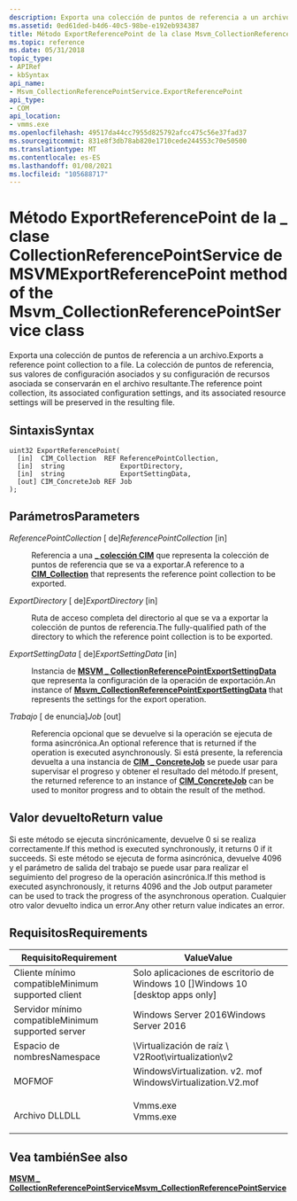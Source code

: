 ```yaml
---
description: Exporta una colección de puntos de referencia a un archivo. La colección de puntos de referencia, sus valores de configuración asociados y su configuración de recursos asociada se conservarán en el archivo resultante.
ms.assetid: 0ed61ded-b4d6-40c5-98be-e192eb934387
title: Método ExportReferencePoint de la clase Msvm_CollectionReferencePointService
ms.topic: reference
ms.date: 05/31/2018
topic_type:
- APIRef
- kbSyntax
api_name:
- Msvm_CollectionReferencePointService.ExportReferencePoint
api_type:
- COM
api_location:
- vmms.exe
ms.openlocfilehash: 49517da44cc7955d825792afcc475c56e37fad37
ms.sourcegitcommit: 831e8f3db78ab820e1710cede244553c70e50500
ms.translationtype: MT
ms.contentlocale: es-ES
ms.lasthandoff: 01/08/2021
ms.locfileid: "105688717"
---
```

# <a name="exportreferencepoint-method-of-the-msvm_collectionreferencepointservice-class"></a><span data-ttu-id="13fe1-104">Método ExportReferencePoint de la \_ clase CollectionReferencePointService de MSVM</span><span class="sxs-lookup"><span data-stu-id="13fe1-104">ExportReferencePoint method of the Msvm\_CollectionReferencePointService class</span></span>

<span data-ttu-id="13fe1-105">Exporta una colección de puntos de referencia a un archivo.</span><span class="sxs-lookup"><span data-stu-id="13fe1-105">Exports a reference point collection to a file.</span></span> <span data-ttu-id="13fe1-106">La colección de puntos de referencia, sus valores de configuración asociados y su configuración de recursos asociada se conservarán en el archivo resultante.</span><span class="sxs-lookup"><span data-stu-id="13fe1-106">The reference point collection, its associated configuration settings, and its associated resource settings will be preserved in the resulting file.</span></span>

## <a name="syntax"></a><span data-ttu-id="13fe1-107">Sintaxis</span><span class="sxs-lookup"><span data-stu-id="13fe1-107">Syntax</span></span>


```mof
uint32 ExportReferencePoint(
  [in]  CIM_Collection  REF ReferencePointCollection,
  [in]  string              ExportDirectory,
  [in]  string              ExportSettingData,
  [out] CIM_ConcreteJob REF Job
);
```



## <a name="parameters"></a><span data-ttu-id="13fe1-108">Parámetros</span><span class="sxs-lookup"><span data-stu-id="13fe1-108">Parameters</span></span>

<dl> <dt>

<span data-ttu-id="13fe1-109">*ReferencePointCollection* \[ de\]</span><span class="sxs-lookup"><span data-stu-id="13fe1-109">*ReferencePointCollection* \[in\]</span></span>
</dt> <dd>

<span data-ttu-id="13fe1-110">Referencia a una [**\_ colección CIM**](cim-collection.md) que representa la colección de puntos de referencia que se va a exportar.</span><span class="sxs-lookup"><span data-stu-id="13fe1-110">A reference to a [**CIM\_Collection**](cim-collection.md) that represents the reference point collection to be exported.</span></span>

</dd> <dt>

<span data-ttu-id="13fe1-111">*ExportDirectory* \[ de\]</span><span class="sxs-lookup"><span data-stu-id="13fe1-111">*ExportDirectory* \[in\]</span></span>
</dt> <dd>

<span data-ttu-id="13fe1-112">Ruta de acceso completa del directorio al que se va a exportar la colección de puntos de referencia.</span><span class="sxs-lookup"><span data-stu-id="13fe1-112">The fully-qualified path of the directory to which the reference point collection is to be exported.</span></span>

</dd> <dt>

<span data-ttu-id="13fe1-113">*ExportSettingData* \[ de\]</span><span class="sxs-lookup"><span data-stu-id="13fe1-113">*ExportSettingData* \[in\]</span></span>
</dt> <dd>

<span data-ttu-id="13fe1-114">Instancia de [**MSVM \_ CollectionReferencePointExportSettingData**](msvm-collectionreferencepointexportsettingdata.md) que representa la configuración de la operación de exportación.</span><span class="sxs-lookup"><span data-stu-id="13fe1-114">An instance of [**Msvm\_CollectionReferencePointExportSettingData**](msvm-collectionreferencepointexportsettingdata.md) that represents the settings for the export operation.</span></span>

</dd> <dt>

<span data-ttu-id="13fe1-115">*Trabajo* \[ de enuncia\]</span><span class="sxs-lookup"><span data-stu-id="13fe1-115">*Job* \[out\]</span></span>
</dt> <dd>

<span data-ttu-id="13fe1-116">Referencia opcional que se devuelve si la operación se ejecuta de forma asincrónica.</span><span class="sxs-lookup"><span data-stu-id="13fe1-116">An optional reference that is returned if the operation is executed asynchronously.</span></span> <span data-ttu-id="13fe1-117">Si está presente, la referencia devuelta a una instancia de [**CIM \_ ConcreteJob**](cim-concretejob.md) se puede usar para supervisar el progreso y obtener el resultado del método.</span><span class="sxs-lookup"><span data-stu-id="13fe1-117">If present, the returned reference to an instance of [**CIM\_ConcreteJob**](cim-concretejob.md) can be used to monitor progress and to obtain the result of the method.</span></span>

</dd> </dl>

## <a name="return-value"></a><span data-ttu-id="13fe1-118">Valor devuelto</span><span class="sxs-lookup"><span data-stu-id="13fe1-118">Return value</span></span>

<span data-ttu-id="13fe1-119">Si este método se ejecuta sincrónicamente, devuelve 0 si se realiza correctamente.</span><span class="sxs-lookup"><span data-stu-id="13fe1-119">If this method is executed synchronously, it returns 0 if it succeeds.</span></span> <span data-ttu-id="13fe1-120">Si este método se ejecuta de forma asincrónica, devuelve 4096 y el parámetro de salida del trabajo se puede usar para realizar el seguimiento del progreso de la operación asincrónica.</span><span class="sxs-lookup"><span data-stu-id="13fe1-120">If this method is executed asynchronously, it returns 4096 and the Job output parameter can be used to track the progress of the asynchronous operation.</span></span> <span data-ttu-id="13fe1-121">Cualquier otro valor devuelto indica un error.</span><span class="sxs-lookup"><span data-stu-id="13fe1-121">Any other return value indicates an error.</span></span>

## <a name="requirements"></a><span data-ttu-id="13fe1-122">Requisitos</span><span class="sxs-lookup"><span data-stu-id="13fe1-122">Requirements</span></span>



| <span data-ttu-id="13fe1-123">Requisito</span><span class="sxs-lookup"><span data-stu-id="13fe1-123">Requirement</span></span> | <span data-ttu-id="13fe1-124">Value</span><span class="sxs-lookup"><span data-stu-id="13fe1-124">Value</span></span> |
|-------------------------------------|---------------------------------------------------------------------------------------------------------|
| <span data-ttu-id="13fe1-125">Cliente mínimo compatible</span><span class="sxs-lookup"><span data-stu-id="13fe1-125">Minimum supported client</span></span><br/> | <span data-ttu-id="13fe1-126">Solo aplicaciones de escritorio de Windows 10 \[\]</span><span class="sxs-lookup"><span data-stu-id="13fe1-126">Windows 10 \[desktop apps only\]</span></span><br/>                                                             |
| <span data-ttu-id="13fe1-127">Servidor mínimo compatible</span><span class="sxs-lookup"><span data-stu-id="13fe1-127">Minimum supported server</span></span><br/> | <span data-ttu-id="13fe1-128">Windows Server 2016</span><span class="sxs-lookup"><span data-stu-id="13fe1-128">Windows Server 2016</span></span><br/>                                                                          |
| <span data-ttu-id="13fe1-129">Espacio de nombres</span><span class="sxs-lookup"><span data-stu-id="13fe1-129">Namespace</span></span><br/>                | <span data-ttu-id="13fe1-130">\\Virtualización de raíz \\ V2</span><span class="sxs-lookup"><span data-stu-id="13fe1-130">Root\\virtualization\\v2</span></span><br/>                                                                     |
| <span data-ttu-id="13fe1-131">MOF</span><span class="sxs-lookup"><span data-stu-id="13fe1-131">MOF</span></span><br/>                      | <dl> <span data-ttu-id="13fe1-132"><dt>WindowsVirtualization. v2. mof</dt></span><span class="sxs-lookup"><span data-stu-id="13fe1-132"><dt>WindowsVirtualization.V2.mof</dt></span></span> </dl> |
| <span data-ttu-id="13fe1-133">Archivo DLL</span><span class="sxs-lookup"><span data-stu-id="13fe1-133">DLL</span></span><br/>                      | <dl> <span data-ttu-id="13fe1-134"><dt>Vmms.exe</dt></span><span class="sxs-lookup"><span data-stu-id="13fe1-134"><dt>Vmms.exe</dt></span></span> </dl>                     |



## <a name="see-also"></a><span data-ttu-id="13fe1-135">Vea también</span><span class="sxs-lookup"><span data-stu-id="13fe1-135">See also</span></span>

<dl> <dt>

[<span data-ttu-id="13fe1-136">**MSVM \_ CollectionReferencePointService**</span><span class="sxs-lookup"><span data-stu-id="13fe1-136">**Msvm\_CollectionReferencePointService**</span></span>](msvm-collectionreferencepointservice.md)
</dt> </dl>

 

 




